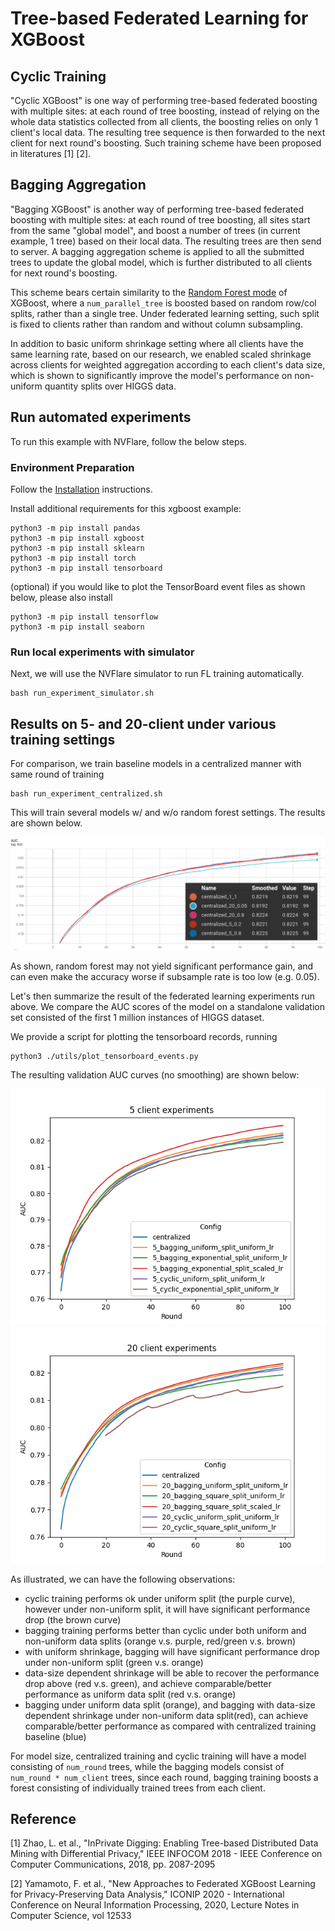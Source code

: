 # Tree-based Federated Learning for XGBoost   

## Cyclic Training 

"Cyclic XGBoost" is one way of performing tree-based federated boosting with multiple sites: at each round of tree boosting, instead of relying on the whole data statistics collected from all clients, the boosting relies on only 1 client's local data. The resulting tree sequence is then forwarded to the next client for next round's boosting. Such training scheme have been proposed in literatures [1] [2].

## Bagging Aggregation

"Bagging XGBoost" is another way of performing tree-based federated boosting with multiple sites: at each round of tree boosting, all sites start from the same "global model", and boost a number of trees (in current example, 1 tree) based on their local data. The resulting trees are then send to server. A bagging aggregation scheme is applied to all the submitted trees to update the global model, which is further distributed to all clients for next round's boosting. 

This scheme bears certain similarity to the [Random Forest mode](https://xgboost.readthedocs.io/en/stable/tutorials/rf.html) of XGBoost, where a `num_parallel_tree` is boosted based on random row/col splits, rather than a single tree. Under federated learning setting, such split is fixed to clients rather than random and without column subsampling. 

In addition to basic uniform shrinkage setting where all clients have the same learning rate, based on our research, we enabled scaled shrinkage across clients for weighted aggregation according to each client's data size, which is shown to significantly improve the model's performance on non-uniform quantity splits over HIGGS data.

## Run automated experiments
To run this example with NVFlare, follow the below steps.

### Environment Preparation
Follow the [Installation](https://nvflare.readthedocs.io/en/main/quickstart.html) instructions.

Install additional requirements for this xgboost example:
```
python3 -m pip install pandas
python3 -m pip install xgboost
python3 -m pip install sklearn
python3 -m pip install torch
python3 -m pip install tensorboard
```

(optional) if you would like to plot the TensorBoard event files as shown below, please also install
```
python3 -m pip install tensorflow
python3 -m pip install seaborn
```

### Run local experiments with simulator
Next, we will use the NVFlare simulator to run FL training automatically.
```
bash run_experiment_simulator.sh
```

## Results on 5- and 20-client under various training settings
For comparison, we train baseline models in a centralized manner with same round of training
```
bash run_experiment_centralized.sh
```
This will train several models w/ and w/o random forest settings. The results are shown below.

![Centralized validation curve](./figs/Centralized.png)

As shown, random forest may not yield significant performance gain, and can even make the accuracy worse if subsample rate is too low (e.g. 0.05).

Let's then summarize the result of the federated learning experiments run above. We compare the AUC scores of 
the model on a standalone validation set consisted of the first 1 million instances of HIGGS dataset.

We provide a script for plotting the tensorboard records, running
```
python3 ./utils/plot_tensorboard_events.py
```
The resulting validation AUC curves (no smoothing) are shown below:

![5 clients validation curve](./figs/5_client.png)
![20 clients validation curve](./figs/20_client.png)

As illustrated, we can have the following observations:
- cyclic training performs ok under uniform split (the purple curve), however under non-uniform split, it will have significant performance drop (the brown curve)
- bagging training performs better than cyclic under both uniform and non-uniform data splits (orange v.s. purple, red/green v.s. brown)
- with uniform shrinkage, bagging will have significant performance drop under non-uniform split (green v.s. orange)
- data-size dependent shrinkage will be able to recover the performance drop above (red v.s. green), and achieve comparable/better performance as uniform data split (red v.s. orange) 
- bagging under uniform data split (orange), and bagging with data-size dependent shrinkage under non-uniform data split(red), can achieve comparable/better performance as compared with centralized training baseline (blue)

For model size, centralized training and cyclic training will have a model consisting of `num_round` trees, while the bagging models consist of `num_round * num_client` trees, since each round, bagging training boosts a forest consisting of individually trained trees from each client.

## Reference
[1] Zhao, L. et al., "InPrivate Digging: Enabling Tree-based Distributed Data Mining with Differential Privacy," IEEE INFOCOM 2018 - IEEE Conference on Computer Communications, 2018, pp. 2087-2095

[2] Yamamoto, F. et al., "New Approaches to Federated XGBoost Learning for Privacy-Preserving Data Analysis," ICONIP 2020 - International Conference on Neural Information Processing, 2020, Lecture Notes in Computer Science, vol 12533 
